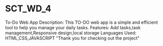 # SCT_WD_4
To-Do Web App
 Description: This TO-DO web app is a simple and efficient tool to help you manage your daily tasks.
 Features: Add tasks,task management,Responsive design,local storage
 Languages Used: HTML,CSS,JAVASCRIPT
 "Thank you for checking out the project"
 
